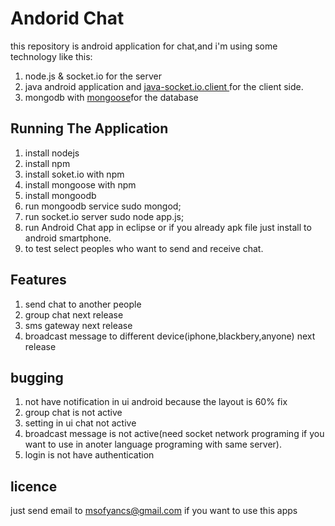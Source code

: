 Andorid Chat
============

this repository is android application for chat,and i'm using some technology like this:
1) node.js & socket.io for the server 
2) java android application and  [java-socket.io.client ](<https://github.com/clwillingham/java-socket.io.client>) for the client side.
3) mongodb with [mongoose](<https://github.com/LearnBoost/mongoose>)for the database

Running The Application
-----------------------
1) install nodejs
2) install npm
3) install soket.io with npm 
4) install mongoose with npm 
5) install mongoodb
6) run mongoodb service
	sudo mongod;
7) run socket.io server 
	sudo node app.js;
8) run Android Chat app in eclipse or if you already apk file just install to android smartphone.
9) to test select peoples who want to send and receive chat.

Features
-----------------------
1) send chat to another people
2) group chat next release
3) sms gateway next release
4) broadcast message to different device(iphone,blackbery,anyone) next release

bugging 
-----------------------
1) not have notification in ui android because the layout is 60% fix
2) group chat is not active
3) setting in ui chat not active
4) broadcast message is not active(need socket network programing if you want to use in anoter language programing  with same server).
5) login is not have authentication

licence 
----------------------
just send email to msofyancs@gmail.com if you want to use this apps

	

